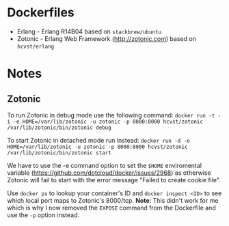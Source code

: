 Dockerfiles
===========

* Erlang - Erlang R14B04 based on `stackbrew/ubuntu` 
* Zotonic - Erlang Web Framework (http://zotonic.com) based on `hcvst/erlang`

Notes
=====

Zotonic
-------
To run Zotonic in debug mode use the following command:
`docker run -t -i -e HOME=/var/lib/zotonic -u zotonic -p 8000:8000 hcvst/zotonic /var/lib/zotonic/bin/zotonic debug`

To start Zotonic in detached mode run instead:
`docker run -d -e HOME=/var/lib/zotonic -u zotonic -p 8000:8000 hcvst/zotonic /var/lib/zotonic/bin/zotonic start`

We have to use the -e command option to set the `$HOME` enviromental variable (https://github.com/dotcloud/docker/issues/2968)
as otherwise Zotonic will fail to start with the error message "Failed to create cookie file".

Use `docker ps` to lookup your container's ID and `docker inspect <ID>` to see which local port maps to Zotonic's 8000/tcp. **Note**: This didn't work for me which is why I now removed the `EXPOSE` command from the Dockerfile and use the `-p` option instead.




